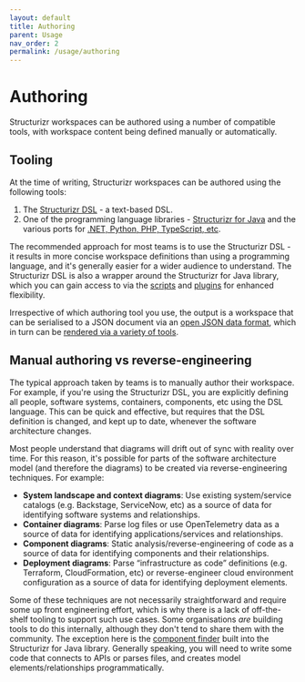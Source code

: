 ```yaml
---
layout: default
title: Authoring
parent: Usage
nav_order: 2
permalink: /usage/authoring
---
```


# Authoring

Structurizr workspaces can be authored using a number of compatible tools, with workspace content being
defined manually or automatically.

## Tooling

At the time of writing, Structurizr workspaces can be authored using the following tools:

1. The [Structurizr DSL](/dsl) - a text-based DSL.
2. One of the programming language libraries - [Structurizr for Java](/java) and the various ports for [.NET, Python, PHP, TypeScript, etc](/community#authoring-tools).

The recommended approach for most teams is to use the Structurizr DSL - it results in more concise workspace definitions
than using a programming language, and it's generally easier for a wider audience to understand.
The Structurizr DSL is also a wrapper around the Structurizr for Java library, which you can gain access to via
the [scripts](/dsl/scripts) and [plugins](/dsl/plugins) for enhanced flexibility.

Irrespective of which authoring tool you use, the output is a workspace that can be serialised to a JSON document
via an [open JSON data format](https://github.com/structurizr/json),
which in turn can be [rendered via a variety of tools](/usage/rendering).

## Manual authoring vs reverse-engineering

The typical approach taken by teams is to manually author their workspace.
For example, if you're using the Structurizr DSL, you are explicitly defining all people, software systems,
containers, components, etc using the DSL language. This can be quick and effective, but requires that the DSL 
definition is changed, and kept up to date, whenever the software architecture changes.

Most people understand that diagrams will drift out of sync with reality over time.
For this reason, it's possible for parts of the software architecture model (and therefore the diagrams)
to be created via reverse-engineering techniques. For example:

- __System landscape and context diagrams__: Use existing system/service catalogs (e.g. Backstage, ServiceNow, etc) as a source of data for identifying software systems and relationships.
- __Container diagrams__: Parse log files or use OpenTelemetry data as a source of data for identifying applications/services and relationships.
- __Component diagrams__: Static analysis/reverse-engineering of code as a source of data for identifying components and their relationships.
- __Deployment diagrams__: Parse “infrastructure as code” definitions (e.g. Terraform, CloudFormation, etc) or reverse-engineer cloud environment configuration as a source of data for identifying deployment elements.

Some of these techniques are not necessarily straightforward and require some up front engineering effort,
which is why there is a lack of off-the-shelf tooling to support such use cases.
Some organisations *are* building tools to do this internally, although they don't tend to share them with the community.
The exception here is the [component finder](/java/component/) built into the Structurizr for Java library.
Generally speaking, you will need to write some code that connects to APIs or parses files, and creates model
elements/relationships programmatically.